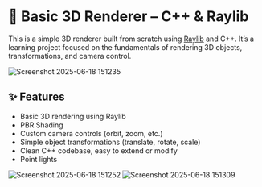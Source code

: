 

# 🧱 Basic 3D Renderer – C++ & Raylib

This is a simple 3D renderer built from scratch using [Raylib](https://www.raylib.com/) and C++. It’s a learning project focused on the fundamentals of rendering 3D objects, transformations, and camera control.

![Screenshot 2025-06-18 151235](https://github.com/user-attachments/assets/1e91beff-61fb-4abe-a3f0-c876a22b791f)

## ✨ Features

* Basic 3D rendering using Raylib
* PBR Shading
* Custom camera controls (orbit, zoom, etc.)
* Simple object transformations (translate, rotate, scale)
* Clean C++ codebase, easy to extend or modify
* Point lights

  
![Screenshot 2025-06-18 151252](https://github.com/user-attachments/assets/3fa252e5-5a4a-4c00-986c-6abf825c842b)
![Screenshot 2025-06-18 151309](https://github.com/user-attachments/assets/ba42afca-029b-49f9-869f-8cc0156514ee)
